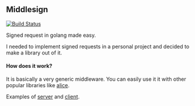 ## Middlesign
[![Build Status](https://api.travis-ci.org/stefanoj3/middlesign.png?branch=master)](https://travis-ci.org/stefanoj3/middlesign)

Signed request in golang made easy.

I needed to implement signed requests in a personal project and decided to make a library out of it.

#### How does it work?
It is basically a very generic middleware. You can easily use it it with other popular libraries like [alice](https://github.com/justinas/alice).

Examples of [server](https://github.com/stefanoj3/middlesign/tree/master/example/server/main.go) and [client](https://github.com/stefanoj3/middlesign/tree/master/example/client/main.go).


